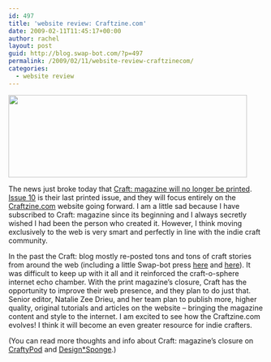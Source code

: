 ```yaml
---
id: 497
title: 'website review: Craftzine.com'
date: 2009-02-11T11:45:17+00:00
author: rachel
layout: post
guid: http://blog.swap-bot.com/?p=497
permalink: /2009/02/11/website-review-craftzinecom/
categories:
  - website review
---
```

[<img src="http://blog.swap-bot.com/wp-content/uploads/2009/02/craftmag.jpg" alt="" title="craftmag" width="470" height="163" class="alignnone size-full wp-image-498" srcset="http://blog.swap-bot.com/wp-content/uploads/2009/02/craftmag-300x104.jpg 300w, http://blog.swap-bot.com/wp-content/uploads/2009/02/craftmag.jpg 470w" sizes="(max-width: 470px) 100vw, 470px" />](http://www.craftzine.com/) 

The news just broke today that [Craft: magazine will no longer be printed](http://blog.craftzine.com/archive/2009/02/craft_volume_10_is_our_last_is.html?CMP=OTC-5JF307375954). [Issue 10](http://craftzine.com/10/) is their last printed issue, and they will focus entirely on the [Craftzine.com](http://www.craftzine.com/) website going forward. I am a little sad because I have subscribed to Craft: magazine since its beginning and I always secretly wished I had been the person who created it. However, I think moving exclusively to the web is very smart and perfectly in line with the indie craft community. 

In the past the Craft: blog mostly re-posted tons and tons of craft stories from around the web (including a little Swap-bot press [here](http://blog.craftzine.com/archive/2006/11/holiday_swaps.html) and [here](http://blog.craftzine.com/archive/2007/01/magic_yarn_ball_swap_on_swapbo.html)). It was difficult to keep up with it all and it reinforced the craft-o-sphere internet echo chamber. With the print magazine&#8217;s closure, Craft has the opportunity to improve their web presence, and they plan to do just that. Senior editor, Natalie Zee Drieu, and her team plan to publish more, higher quality, original tutorials and articles on the website &#8211; bringing the magazine content and style to the internet. I am excited to see how the Craftzine.com evolves! I think it will become an even greater resource for indie crafters.

(You can read more thoughts and info about Craft: magazine&#8217;s closure on [CraftyPod](http://www.craftypod.com/2009/02/11/craft-and-transition/) and [Design*Sponge](http://www.designspongeonline.com/2009/02/craft-magazine-closing.html).)